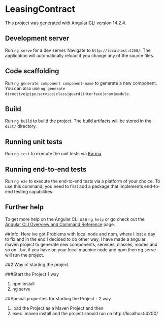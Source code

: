 # LeasingContract

This project was generated with [Angular CLI](https://github.com/angular/angular-cli) version 14.2.4.

## Development server

Run `ng serve` for a dev server. Navigate to `http://localhost:4200/`. The application will automatically reload if you change any of the source files.

## Code scaffolding

Run `ng generate component component-name` to generate a new component. You can also use `ng generate directive|pipe|service|class|guard|interface|enum|module`.

## Build

Run `ng build` to build the project. The build artifacts will be stored in the `dist/` directory.

## Running unit tests

Run `ng test` to execute the unit tests via [Karma](https://karma-runner.github.io).

## Running end-to-end tests

Run `ng e2e` to execute the end-to-end tests via a platform of your choice. To use this command, you need to first add a package that implements end-to-end testing capabilities.

## Further help

To get more help on the Angular CLI use `ng help` or go check out the [Angular CLI Overview and Command Reference](https://angular.io/cli) page.


##Info:
Here ive got Problems with local node and npm, where I lost a day to fix and in the end I decided to do other way,
 I have made a angular maven project to generate new components, services, classes, modes and so on .
  but if you have on your local machine node and npm then ng serve will run the project.


##2 Way of starting the project

###Start the Project 1 way
1. npm install
2. ng serve

##Special properties for starting the Project - 2 way
 1. load the Project as a Maven Project and then
 2. exec. maven install and the project should run on http://localhost:4200/
